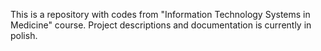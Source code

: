 This is a repository with codes from "Information Technology Systems in Medicine" course. Project descriptions and documentation is currently in polish.
